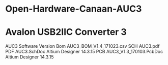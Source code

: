 # Open-Hardware-Canaan-AUC3

# Avalon USB2IIC Converter 3

AUC3                                   Software Version
Bom	AUC3_BOM_V1.4_171023.csv
SCH	AUC3.pdf			PDF
	AUC3.SchDoc			Altium Designer 14.3.15
PCB	AUC3_V1.3_170103.PcbDoc		Altium Designer 14.3.15
